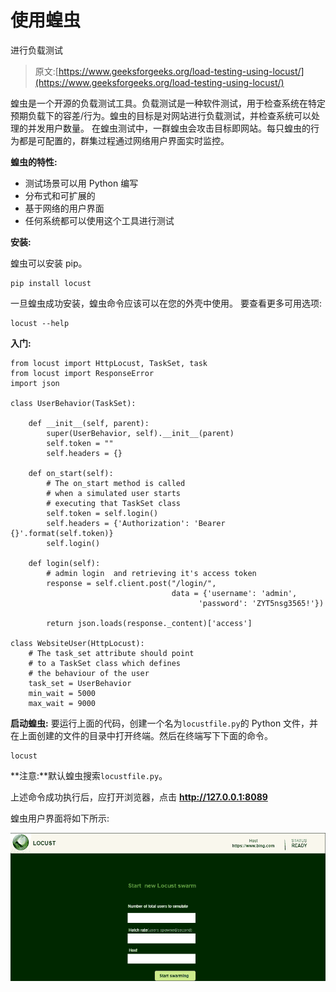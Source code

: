# 使用蝗虫

进行负载测试

> 原文:[https://www.geeksforgeeks.org/load-testing-using-locust/](https://www.geeksforgeeks.org/load-testing-using-locust/)

蝗虫是一个开源的负载测试工具。负载测试是一种软件测试，用于检查系统在特定预期负载下的容差/行为。蝗虫的目标是对网站进行负载测试，并检查系统可以处理的并发用户数量。
在蝗虫测试中，一群蝗虫会攻击目标即网站。每只蝗虫的行为都是可配置的，群集过程通过网络用户界面实时监控。

**蝗虫的特性:**

*   测试场景可以用 Python 编写
*   分布式和可扩展的
*   基于网络的用户界面
*   任何系统都可以使用这个工具进行测试

**安装:**

蝗虫可以安装 pip。

```
pip install locust
```

一旦蝗虫成功安装，蝗虫命令应该可以在您的外壳中使用。
要查看更多可用选项:

```
locust --help
```

**入门:**

```
from locust import HttpLocust, TaskSet, task
from locust import ResponseError
import json

class UserBehavior(TaskSet):

    def __init__(self, parent):
        super(UserBehavior, self).__init__(parent)
        self.token = ""
        self.headers = {}

    def on_start(self):
        # The on_start method is called 
        # when a simulated user starts 
        # executing that TaskSet class
        self.token = self.login()
        self.headers = {'Authorization': 'Bearer {}'.format(self.token)}
        self.login()

    def login(self):
        # admin login  and retrieving it's access token
        response = self.client.post("/login/",
                                    data = {'username': 'admin',
                                          'password': 'ZYT5nsg3565!'})

        return json.loads(response._content)['access']

class WebsiteUser(HttpLocust):
    # The task_set attribute should point
    # to a TaskSet class which defines 
    # the behaviour of the user
    task_set = UserBehavior
    min_wait = 5000
    max_wait = 9000
```

**启动蝗虫:**
要运行上面的代码，创建一个名为`locustfile.py`的 Python 文件，并在上面创建的文件的目录中打开终端。然后在终端写下下面的命令。

```
locust
```

**注意:**默认蝗虫搜索`locustfile.py`。

上述命令成功执行后，应打开浏览器，点击 **http://127.0.0.1:8089**

蝗虫用户界面将如下所示:

![](img/4dc3e81b09e511d63ffb898d66a6e212.png)